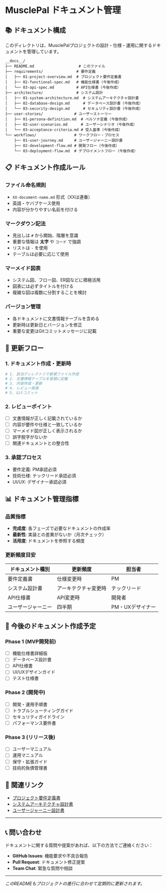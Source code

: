 # MusclePal ドキュメント管理

## 📚 ドキュメント構成

このディレクトリは、MusclePalプロジェクトの設計・仕様・運用に関するドキュメントを管理しています。

```
__docs__/
├── README.md                    # このファイル
├── requirements/               # 要件定義
│   ├── 01-project-overview.md  # プロジェクト要件定義書
│   ├── 02-functional-spec.md   # 機能仕様書（今後作成）
│   └── 03-api-spec.md          # API仕様書（今後作成）
├── architecture/               # システム設計
│   ├── 01-system-architecture.md  # システムアーキテクチャ設計書
│   ├── 02-database-design.md      # データベース設計書（今後作成）
│   └── 03-security-design.md      # セキュリティ設計書（今後作成）
├── user-stories/              # ユーザーストーリー
│   ├── 01-persona-definition.md  # ペルソナ定義（今後作成）
│   ├── 02-user-scenarios.md      # ユーザーシナリオ（今後作成）
│   └── 03-acceptance-criteria.md # 受入基準（今後作成）
└── workflows/                 # ワークフロー・プロセス
    ├── 01-user-journey.md     # ユーザージャーニー設計書
    ├── 02-development-flow.md # 開発フロー（今後作成）
    └── 03-deployment-flow.md  # デプロイメントフロー（今後作成）
```

## 📋 ドキュメント作成ルール

### ファイル命名規則
- `XX-document-name.md` 形式（XXは連番）
- 英語・ケバブケース使用
- 内容が分かりやすい名前を付ける

### マークダウン記法
- 見出しは `#` から開始、階層を意識
- 重要な情報は **太字** や `コード` で強調
- リストは `-` を使用
- テーブルは必要に応じて使用

### マーメイド図表
- システム図、フロー図、ER図などに積極活用
- 図表には必ずタイトルを付ける
- 複雑な図は複数に分割することを検討

### バージョン管理
- 各ドキュメントに文書情報テーブルを含める
- 更新時は更新日とバージョンを修正
- 重要な変更はGitコミットメッセージに記載

## 🔄 更新フロー

### 1. ドキュメント作成・更新時
```bash
# 1. 該当ディレクトリで新規ファイル作成
# 2. 文書情報テーブルを冒頭に記載
# 3. 内容作成・更新
# 4. レビュー実施
# 5. Gitコミット
```

### 2. レビューポイント
- [ ] 文書情報が正しく記載されているか
- [ ] 内容が要件や仕様と一致しているか
- [ ] マーメイド図が正しく表示されるか
- [ ] 誤字脱字がないか
- [ ] 関連ドキュメントとの整合性

### 3. 承認プロセス
- 要件定義: PM承認必須
- 技術仕様: テックリード承認必須  
- UI/UX: デザイナー承認必須

## 📊 ドキュメント管理指標

### 品質指標
- **完成度**: 各フェーズで必要なドキュメントの作成率
- **最新性**: 実装との差異がないか（月次チェック）
- **活用度**: ドキュメントを参照する頻度

### 更新頻度目安
| ドキュメント種別 | 更新頻度 | 担当者 |
|------------------|----------|--------|
| 要件定義書 | 仕様変更時 | PM |
| システム設計書 | アーキテクチャ変更時 | テックリード |
| API仕様書 | API変更時 | 開発者 |
| ユーザージャーニー | 四半期 | PM・UXデザイナー |

## 🎯 今後のドキュメント作成予定

### Phase 1 (MVP開発前)
- [ ] 機能仕様書詳細版
- [ ] データベース設計書
- [ ] API仕様書
- [ ] UI/UXデザインガイド
- [ ] テスト仕様書

### Phase 2 (開発中)
- [ ] 開発・運用手順書
- [ ] トラブルシューティングガイド
- [ ] セキュリティガイドライン
- [ ] パフォーマンス要件書

### Phase 3 (リリース後)
- [ ] ユーザーマニュアル
- [ ] 運用マニュアル
- [ ] 保守・拡張ガイド
- [ ] 技術的負債管理書

## 🔗 関連リンク

- [プロジェクト要件定義書](./requirements/01-project-overview.md)
- [システムアーキテクチャ設計書](./architecture/01-system-architecture.md)
- [ユーザージャーニー設計書](./workflows/01-user-journey.md)

---

## 📞 問い合わせ

ドキュメントに関する質問や提案があれば、以下の方法でご連絡ください：

- **GitHub Issues**: 機能要求や不具合報告
- **Pull Request**: ドキュメント修正提案
- **Team Chat**: 緊急な質問や相談

---

*このREADMEもプロジェクトの進行に合わせて定期的に更新されます。*